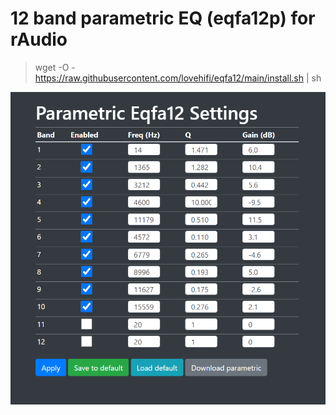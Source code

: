 # 12 band parametric EQ (eqfa12p) for rAudio
>
> wget -O - https://raw.githubusercontent.com/lovehifi/eqfa12/main/install.sh | sh
>
![Screenshot](eqfa12.png)

